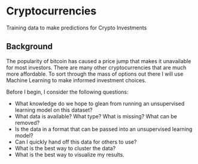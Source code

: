 # Cryptocurrencies
Training data to make predictions for Crypto Investments

## Background
The popularity of bitcoin has caused a price jump that makes it unavailable for most investors. There are many other cryptocurrencies that are much more affordable. To sort through the mass of options out there I will use Machine Learning to make informed investment choices. 

Before I begin,  I consider the following questions:
* What knowledge do we hope to glean from running an unsupervised learning model on this dataset?
* What data is available? What type? What is missing? What can be removed?
* Is the data in a format that can be passed into an unsupervised learning model?
* Can I quickly hand off this data for others to use?
* What is the best way to cluster the data?
* What is the best way to visualize my results. 
